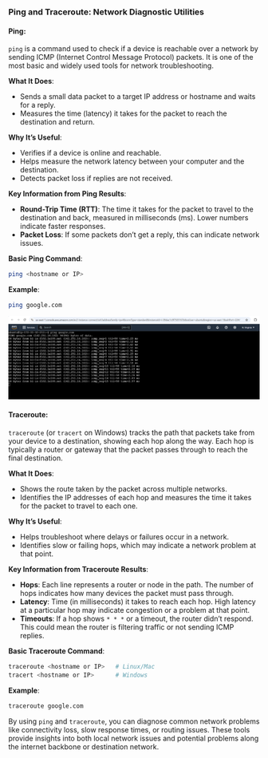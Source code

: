 
### **Ping and Traceroute: Network Diagnostic Utilities**

#### **Ping**:

`ping` is a command used to check if a device is reachable over a network by sending ICMP (Internet Control Message Protocol) packets. It is one of the most basic and widely used tools for network troubleshooting.

**What It Does**:
- Sends a small data packet to a target IP address or hostname and waits for a reply.
- Measures the time (latency) it takes for the packet to reach the destination and return.

**Why It’s Useful**:
- Verifies if a device is online and reachable.
- Helps measure the network latency between your computer and the destination.
- Detects packet loss if replies are not received.

**Key Information from Ping Results**:
- **Round-Trip Time (RTT)**: The time it takes for the packet to travel to the destination and back, measured in milliseconds (ms). Lower numbers indicate faster responses.
- **Packet Loss**: If some packets don’t get a reply, this can indicate network issues.
  
**Basic Ping Command**:
```bash
ping <hostname or IP>
```

**Example**:
```bash
ping google.com
```
![Show Databases](./images/show_ping.png)

#### **Traceroute**:

`traceroute` (or `tracert` on Windows) tracks the path that packets take from your device to a destination, showing each hop along the way. Each hop is typically a router or gateway that the packet passes through to reach the final destination.

**What It Does**:
- Shows the route taken by the packet across multiple networks.
- Identifies the IP addresses of each hop and measures the time it takes for the packet to travel to each one.

**Why It’s Useful**:
- Helps troubleshoot where delays or failures occur in a network.
- Identifies slow or failing hops, which may indicate a network problem at that point.

**Key Information from Traceroute Results**:
- **Hops**: Each line represents a router or node in the path. The number of hops indicates how many devices the packet must pass through.
- **Latency**: Time (in milliseconds) it takes to reach each hop. High latency at a particular hop may indicate congestion or a problem at that point.
- **Timeouts**: If a hop shows `* * *` or a timeout, the router didn’t respond. This could mean the router is filtering traffic or not sending ICMP replies.

**Basic Traceroute Command**:
```bash
traceroute <hostname or IP>   # Linux/Mac
tracert <hostname or IP>      # Windows
```

**Example**:
```bash
traceroute google.com
```


By using `ping` and `traceroute`, you can diagnose common network problems like connectivity loss, slow response times, or routing issues. These tools provide insights into both local network issues and potential problems along the internet backbone or destination network.


